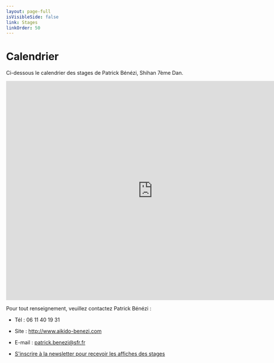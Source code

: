 ```yaml
---
layout: page-full
isVisibleSide: false
link: Stages
linkOrder: 50
---
```


# Calendrier

Ci-dessous le calendrier des stages de Patrick Bénézi, Shihan 7ème Dan.

<iframe src="https://calendar.google.com/calendar/embed?showDate=0&amp;showPrint=0&amp;showTitle=0&amp;showCalendars=0&amp;showTz=0&amp;height=600&amp;wkst=2&amp;bgcolor=%23333333&amp;src=fr.french%23holiday%40group.v.calendar.google.com&amp;color=%232952A3&amp;src=2e6mqib6h7mus3ekj4kjas6cdk%40group.calendar.google.com&amp;color=%23A32929&amp;ctz=Europe%2FParis" style="border-width:0" width="800" height="600" frameborder="0" scrolling="no"></iframe>

Pour tout renseignement, veuillez contactez Patrick Bénézi :

- Tél : 06 11 40 19 31

- Site : <a href="http://www.aikido-benezi.com" target="_blank">http://www.aikido-benezi.com</a>

- E-mail : <a href="mailto:patrick.benezi@sfr.fr">patrick.benezi@sfr.fr</a>

- <a href="http://www.aikido-benezi.com/abo_news/index.php" target="_blank">S'inscrire à la newsletter pour recevoir les affiches des stages</a>
